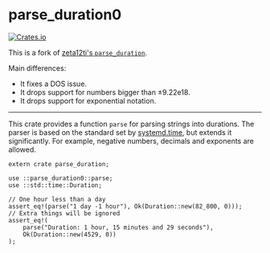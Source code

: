 # parse_duration0
[![Crates.io](https://img.shields.io/crates/v/parse_duration0.svg)](https://crates.io/crates/parse_duration0)

This is a fork of [zeta12ti's `parse_duration`](https://github.com/zeta12ti/parse_duration).

Main differences:

* It fixes a DOS issue.
* It drops support for numbers bigger than ±9.22e18.
* It drops support for exponential notation.

---

This crate provides a function `parse` for parsing strings into durations.
The parser is based on the standard set by
[systemd.time](https://www.freedesktop.org/software/systemd/man/systemd.time.html#Parsing%20Time%20Spans),
but extends it significantly.
For example, negative numbers, decimals and exponents are allowed.

```
extern crate parse_duration;

use ::parse_duration0::parse;
use ::std::time::Duration;

// One hour less than a day
assert_eq!(parse("1 day -1 hour"), Ok(Duration::new(82_800, 0)));
// Extra things will be ignored
assert_eq!(
    parse("Duration: 1 hour, 15 minutes and 29 seconds"),
    Ok(Duration::new(4529, 0))
);
```
